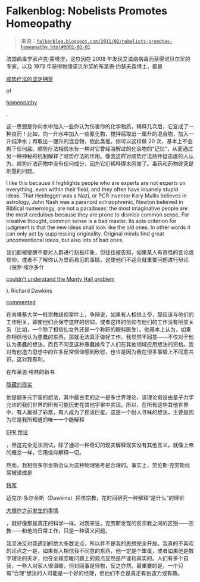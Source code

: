 <!--yml

category: 未分类

date: 2024-05-12 21:09:02

-->

# Falkenblog: Nobelists Promotes Homeopathy

> 来源：[`falkenblog.blogspot.com/2011/02/nobelists-promotes-homeopathy.html#0001-01-01`](http://falkenblog.blogspot.com/2011/02/nobelists-promotes-homeopathy.html#0001-01-01)

法国病毒学家卢克·蒙塔涅，这位因在 2008 年发现艾滋病病毒而获得诺贝尔奖的专家，以及 1973 年获得物理诺贝尔奖的布莱恩·约瑟夫森博士，都是

[顺势疗法的坚定拥趸](http://www.huffingtonpost.com/dana-ullman/luc-montagnier-homeopathy-taken-seriously_b_814619.html)

of

[homeopathy](http://en.wikipedia.org/wiki/Homeopathy)

.

这一思想是你向水中加入一些你认为伤害你的化学物质，稀释几次后，它变成了一种良药！比如，向一升水中加入一些氰化物，搅拌后取出一厘升的混合物，加入一升纯净水；再取出一厘升的混合物，依此类推。你可以这样做 20 次，基本上不会剩下任何盐。顺势疗法相信水有一种对它曾经溶解过的化合物的“记忆”，从而通过另一种神秘的机制解释了顺势疗法的作用。像我这样对顺势疗法持怀疑态度的人认为，顺势疗法药物中没有任何成分，因为它们稀释得太厉害了。毒药和药物终究是剂量的问题。

I like this because it highlights people who are experts are not experts on everything, even within their field, and they often have insanely stupid ideas. That Heidegger was a Nazi, or PCR inventor Kary Mullis believes in astrology, John Nash was a paranoid schizophrenic, Newton believed in Biblical numerology, are not a paradoxes: the most imaginative people are the most credulous because they are prone to dismiss common sense. For creative thought, common sense is a bad master. Its sole criterion for judgment is that the new ideas shall look like the old ones. In other words it can only act by suppressing originality. Original minds find great unconventional ideas, but also lots of bad ones.

我们都被提醒不要对人群进行刻板印象，但往往被告知，如果某人有奇怪的言论或信仰，或者不了解你认为显而易见的事情，这使他们不适合就重要问题进行辩论（保罗·埃尔多什

[couldn't understand the Monty Hall problem](http://en.wikipedia.org/wiki/Monty_Hall_problem)

). Richard Dawkins

[commented](http://www.boingboing.net/2011/01/24/should-employers-be.html)

在肯塔基大学一桩宗教歧视案件上，争辩说，如果有人相信上帝，那应该与他们的工作相关，即使他们会保守这样的信仰，或者这样的信仰与他们的工作没有明显关系（比如，一个除了相信仙女外还是一个称职的眼科医生）。他基本上认为，如果你相信他认为愚蠢的东西，那就无法真正做好工作。我显然不同意——不仅对于他认为愚蠢的想法，而且不同意这种愚蠢排斥了人们在其他领域应用想法的资格。我对有创造力思想中的许多反常信仰感到欣慰，也许是因为我在很多事情上不同意共识，这对我有利。

在布莱恩·格林的新书

[隐藏的现实](http://www.nytimes.com/2011/01/27/books/27book.html)

他提倡多元宇宙的想法，其中最古老的之一是多世界理论，该理论假设由量子力学允许的我们世界的所有可能历史在其他宇宙中实现。所以，在所有这些其他世界中，有人赢得了彩票，有人成为了摇滚巨星。这是一个耐人寻味的想法，主要是因为它是我所知道的唯一一个能解释

[EPR 悖论](http://en.wikipedia.org/wiki/EPR_paradox)

，但这完全无法测试，除了通过一种奇幻的现实解释现实没有其他含义。就像上帝的概念一样，它用信仰解释一切。

然而，我相信多尔金斯会认为这种物理思考是合理的。事实上，劳伦斯·克劳斯经常被说成是

[特写](http://www.evolutionnews.org/2008/03/richard_dawkins_and_lawrence_k004976.html)

迈克尔·多尔金斯（Dawkins）抨击宗教，花时间研究一种解释“是什么”的理论

[大爆炸之前发生的事情](http://cosmiclog.msnbc.msn.com/_news/2010/09/03/5040535-is-the-grand-design-within-our-grasp)

，就好像那是真正的科学一样。对我来说，克劳斯发现的反宗教之间的区别——宗教——和他的日常工作，只是一种语义问题。

我坚决反对我遇到的绝大多数论点，所以并不是我的思想完全开放。我真的不喜欢的论点之一是，如果有人相信我不同意的东西，他一定是个笨蛋，或者如果他是数字理论的天才，他在全球变暖问题上的观点显然是严谨和真实的。人们有多个自我，一些人对家人很温暖，但对同事是怪物，反之亦然。最重要的是，一个只有“合理”想法的人可能是一个好的经理，但他们不会是真正有创造力或有趣。

